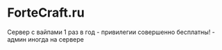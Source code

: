 # ForteCraft.ru
Сервер с вайпами 1 раз в год - привилегии совершенно бесплатны! - админ иногда на сервере
